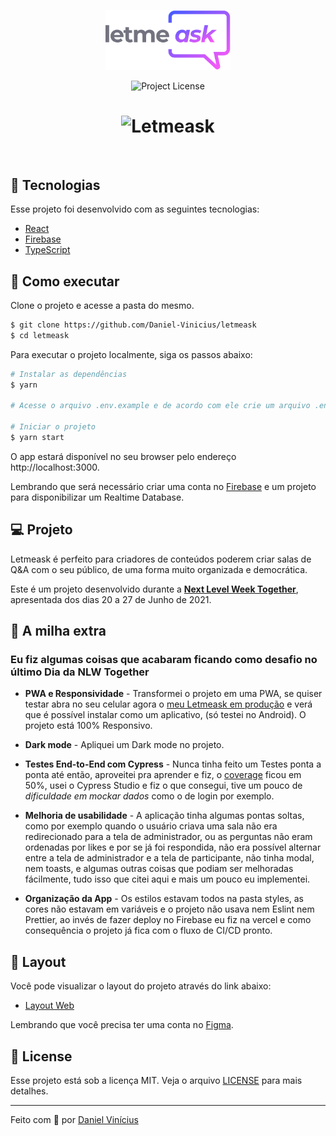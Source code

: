 <p align="center">
  <img alt="Letmeask" src="https://raw.githubusercontent.com/davilucena222/letmeask/e4b3368d3093bd3517bbe8d89f0e71021519b9f7/src/assets/images/logo.svg" width="200px">
</p>

<p align="center">
  <img  src="https://img.shields.io/static/v1?label=license&message=MIT&color=8257E5&labelColor=000000" alt="Project License">   
</p>

<h1 align="center">
    <img alt="Letmeask" src=".github/cover.svg" />
    
</h1>

<br>

## 🧪 Tecnologias

Esse projeto foi desenvolvido com as seguintes tecnologias:

- [React](https://reactjs.org)
- [Firebase](https://firebase.google.com/)
- [TypeScript](https://www.typescriptlang.org/)

## 🚀 Como executar

Clone o projeto e acesse a pasta do mesmo.

```bash
$ git clone https://github.com/Daniel-Vinicius/letmeask
$ cd letmeask
```

Para executar o projeto localmente, siga os passos abaixo:
```bash
# Instalar as dependências
$ yarn

# Acesse o arquivo .env.example e de acordo com ele crie um arquivo .env.local

# Iniciar o projeto
$ yarn start
```
O app estará disponível no seu browser pelo endereço http://localhost:3000.

Lembrando que será necessário criar uma conta no [Firebase](https://firebase.google.com/) e um projeto para disponibilizar um Realtime Database.

## 💻 Projeto

Letmeask é perfeito para criadores de conteúdos poderem criar salas de Q&A com o seu público, de uma forma muito organizada e democrática. 

Este é um projeto desenvolvido durante a **[Next Level Week Together](https://nextlevelweek.com/)**, apresentada dos dias 20 a 27 de Junho de 2021.

## 🎯 A milha extra

### Eu fiz algumas coisas que acabaram ficando como desafio no último Dia da NLW Together



* **PWA e Responsividade** - Transformei o projeto em uma PWA, se quiser testar abra no seu celular agora o [meu Letmeask em produção](https://letmeask-1.vercel.app/) e verá que é possível instalar como um aplicativo, (só testei no Android). O projeto está 100% Responsivo.

* **Dark mode** - Apliquei um Dark mode no projeto.

* **Testes End-to-End com Cypress** - Nunca tinha feito um Testes ponta a ponta até então, aproveitei pra aprender e fiz, o [coverage](https://user-images.githubusercontent.com/66279500/123524439-b5509280-d6a0-11eb-97ec-932b412dd387.png) ficou em 50%, usei o Cypress Studio e fiz o que consegui, tive um pouco de _dificuldade em mockar dados_ como o de login por exemplo.

* **Melhoria de usabilidade** - A aplicação tinha algumas pontas soltas, como por exemplo quando o usuário criava uma sala não era redirecionado para a tela de administrador, ou as perguntas não eram ordenadas por likes e por se já foi respondida, não era possível alternar entre a tela de administrador e a tela de participante, não tinha modal, nem toasts, e algumas outras coisas que podiam ser melhoradas fácilmente, tudo isso que citei aqui e mais um pouco eu implementei.

* **Organização da App** - Os estilos estavam todos na pasta styles, as cores não estavam em variáveis e o projeto não usava nem Eslint nem Prettier, ao invés de fazer deploy no Firebase eu fiz na vercel e como consequência o projeto já fica com o fluxo de CI/CD pronto.


## 🔖 Layout

Você pode visualizar o layout do projeto através do link abaixo:

- [Layout Web](https://www.figma.com/file/u0BQK8rCf2KgzcukdRRCWh/Letmeask/duplicate) 

Lembrando que você precisa ter uma conta no [Figma](http://figma.com/).

## 📝 License

Esse projeto está sob a licença MIT. Veja o arquivo [LICENSE](LICENSE.md) para mais detalhes.

---

Feito com 💜 por [Daniel Vinícius](https://github.com/Daniel-Vinicius/)
